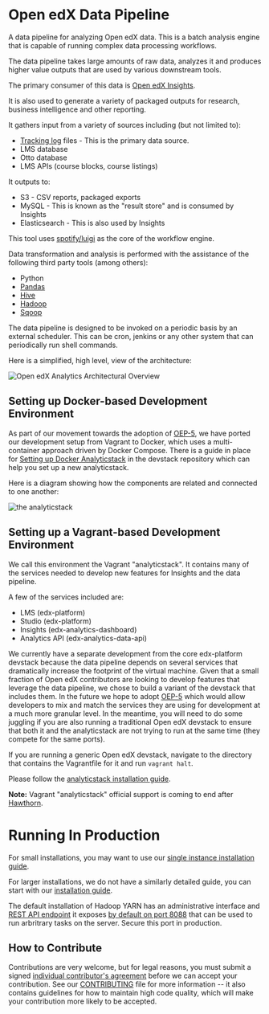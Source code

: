 Open edX Data Pipeline
======================
A data pipeline for analyzing Open edX data. This is a batch analysis engine that is capable of running complex data processing workflows.

The data pipeline takes large amounts of raw data, analyzes it and produces higher value outputs that are used by various downstream tools.

The primary consumer of this data is [Open edX Insights](http://edx.readthedocs.io/projects/edx-insights/en/latest/).

It is also used to generate a variety of packaged outputs for research, business intelligence and other reporting.

It gathers input from a variety of sources including (but not limited to):

* [Tracking log](http://edx.readthedocs.io/projects/devdata/en/latest/internal_data_formats/event_list.html) files - This is the primary data source.
* LMS database
* Otto database
* LMS APIs (course blocks, course listings)

It outputs to:

* S3 - CSV reports, packaged exports
* MySQL - This is known as the "result store" and is consumed by Insights
* Elasticsearch - This is also used by Insights

This tool uses [spotify/luigi](https://github.com/spotify/luigi) as the core of the workflow engine.

Data transformation and analysis is performed with the assistance of the following third party tools (among others):

* Python
* [Pandas](http://pandas.pydata.org/)
* [Hive](https://hive.apache.org/)
* [Hadoop](http://hadoop.apache.org/)
* [Sqoop](http://sqoop.apache.org/)

The data pipeline is designed to be invoked on a periodic basis by an external scheduler. This can be cron, jenkins or any other system that can periodically run shell commands.

Here is a simplified, high level, view of the architecture:

![Open edX Analytics Architectural Overview](http://edx.readthedocs.io/projects/edx-installing-configuring-and-running/en/latest/_images/Analytics_Pipeline.png)

Setting up Docker-based Development Environment
-----------------------------------------------

As part of our movement towards the adoption of [OEP-5](https://github.com/openedx/open-edx-proposals/blob/master/oeps/oep-0005-arch-containerize-devstack.rst), we have
ported our development setup from Vagrant to Docker, which uses a multi-container approach driven by Docker Compose.
There is a guide in place for [Setting up Docker Analyticstack](https://github.com/openedx/devstack#getting-started-on-analytics) in
the devstack repository which can help you set up a new analyticstack.

Here is a diagram showing how the components are related and connected to one another:

![the analyticstack](/images/docker_analyticstack.png?raw=true)

Setting up a Vagrant-based Development Environment
--------------------------------------------------

We call this environment the Vagrant "analyticstack". It contains many of the services needed to develop new features for Insights and the data pipeline.

A few of the services included are:

- LMS (edx-platform)
- Studio (edx-platform)
- Insights (edx-analytics-dashboard)
- Analytics API (edx-analytics-data-api)

We currently have a separate development from the core edx-platform devstack because the data pipeline depends on
several services that dramatically increase the footprint of the virtual machine. Given that a small fraction of
Open edX contributors are looking to develop features that leverage the data pipeline, we chose to build a variant of
the devstack that includes them. In the future we hope to adopt [OEP-5](https://github.com/openedx/open-edx-proposals/blob/master/oeps/oep-0005-arch-containerize-devstack.rst)
which would allow developers to mix and match the services they are using for development at a much more granular level.
In the meantime, you will need to do some juggling if you are also running a traditional Open edX devstack to ensure
that both it and the analyticstack are not trying to run at the same time (they compete for the same ports).

If you are running a generic Open edX devstack, navigate to the directory that contains the Vagrantfile for it and run `vagrant halt`.

Please follow the [analyticstack installation guide](http://edx.readthedocs.io/projects/edx-installing-configuring-and-running/en/latest/installation/analytics/index.html).

**Note:** Vagrant "analyticstack" official support is coming to end after [Hawthorn](https://groups.google.com/forum/#!topic/edx-code/KWp1RHoN5n0).

Running In Production
=====================

For small installations, you may want to use our [single instance installation guide](https://openedx.atlassian.net/wiki/display/OpenOPS/edX+Analytics+Installation).

For larger installations, we do not have a similarly detailed guide, you can start with our [installation guide](http://edx.readthedocs.io/projects/edx-installing-configuring-and-running/en/latest/insights/index.html).

The default installation of Hadoop YARN has an administrative interface and [REST API endpoint](https://hadoop.apache.org/docs/current/hadoop-yarn/hadoop-yarn-site/ResourceManagerRest.html) it exposes [by default on port 8088](https://hadoop.apache.org/docs/current/hadoop-yarn/hadoop-yarn-common/yarn-default.xml#yarn.resourcemanager.webapp.address) that can be used to run arbritrary tasks on the server. Secure this port in production.

How to Contribute
-----------------

Contributions are very welcome, but for legal reasons, you must submit a signed
[individual contributor's agreement](http://openedx.org/cla)
before we can accept your contribution. See our
[CONTRIBUTING](https://github.com/openedx/.github/blob/master/CONTRIBUTING.md)
file for more information -- it also contains guidelines for how to maintain
high code quality, which will make your contribution more likely to be accepted.
